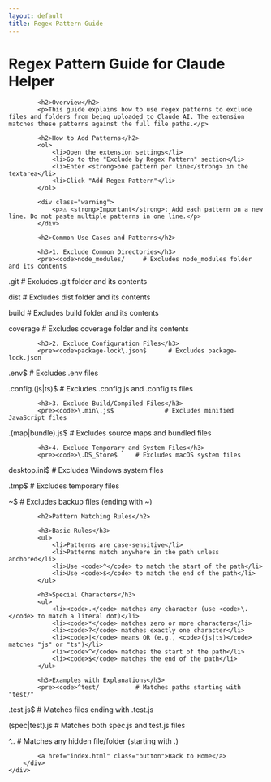 ```yaml
---
layout: default
title: Regex Pattern Guide
---
```


<div class="wrapper">
    <div class="container">
        <div class="main-content">
            <h1>Regex Pattern Guide for Claude Helper</h1>

            <h2>Overview</h2>
            <p>This guide explains how to use regex patterns to exclude files and folders from being uploaded to Claude AI. The extension matches these patterns against the full file paths.</p>

            <h2>How to Add Patterns</h2>
            <ol>
                <li>Open the extension settings</li>
                <li>Go to the "Exclude by Regex Pattern" section</li>
                <li>Enter <strong>one pattern per line</strong> in the textarea</li>
                <li>Click "Add Regex Pattern"</li>
            </ol>

            <div class="warning">
                <p>⚠️ <strong>Important</strong>: Add each pattern on a new line. Do not paste multiple patterns in one line.</p>
            </div>

            <h2>Common Use Cases and Patterns</h2>

            <h3>1. Exclude Common Directories</h3>
            <pre><code>node_modules/     # Excludes node_modules folder and its contents

\.git # Excludes .git folder and its contents

dist # Excludes dist folder and its contents

build # Excludes build folder and its contents

coverage # Excludes coverage folder and its contents</code></pre>

            <h3>2. Exclude Configuration Files</h3>
            <pre><code>package-lock\.json$      # Excludes package-lock.json

\.env$ # Excludes .env files

\.config\.(js|ts)$ # Excludes .config.js and .config.ts files</code></pre>

            <h3>3. Exclude Build/Compiled Files</h3>
            <pre><code>\.min\.js$              # Excludes minified JavaScript files

\.(map|bundle)\.js$ # Excludes source maps and bundled files</code></pre>

            <h3>4. Exclude Temporary and System Files</h3>
            <pre><code>\.DS_Store$     # Excludes macOS system files

desktop\.ini$ # Excludes Windows system files

\.tmp$ # Excludes temporary files

~$ # Excludes backup files (ending with ~)</code></pre>

            <h2>Pattern Matching Rules</h2>

            <h3>Basic Rules</h3>
            <ul>
                <li>Patterns are case-sensitive</li>
                <li>Patterns match anywhere in the path unless anchored</li>
                <li>Use <code>^</code> to match the start of the path</li>
                <li>Use <code>$</code> to match the end of the path</li>
            </ul>

            <h3>Special Characters</h3>
            <ul>
                <li><code>.</code> matches any character (use <code>\.</code> to match a literal dot)</li>
                <li><code>*</code> matches zero or more characters</li>
                <li><code>?</code> matches exactly one character</li>
                <li><code>|</code> means OR (e.g., <code>(js|ts)</code> matches "js" or "ts")</li>
                <li><code>^</code> matches the start of the path</li>
                <li><code>$</code> matches the end of the path</li>
            </ul>

            <h3>Examples with Explanations</h3>
            <pre><code>^test/          # Matches paths starting with "test/"

\.test\.js$ # Matches files ending with .test.js

(spec|test)\.js # Matches both spec.js and test.js files

^\.. # Matches any hidden file/folder (starting with .)</code></pre>

            <a href="index.html" class="button">Back to Home</a>
        </div>
    </div>

</div>
